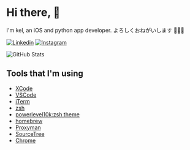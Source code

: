 # Hi there, 👋

I'm kel, an iOS and python app developer. よろしくおねがいします 🙇🏻‍♂️

[![Linkedin](https://img.shields.io/badge/linkedin-0077B5?logo=linkedin&logoColor=white&style=for-the-badge)](https://www.linkedin.com/in/ken119)
[![Instagram](https://img.shields.io/badge/Instagram-E4405F?logo=instagram&logoColor=white&style=for-the-badge)](https://instagram.com/michaelhenry119)

![GitHub Stats](https://github-readme-stats.vercel.app/api?username=michaelhenry&count_private=true&show_icons=true)

## Tools that I'm using
- [XCode](https://developer.apple.com/xcode/)
- [VSCode](https://code.visualstudio.com/)
- [iTerm](https://iterm2.com/)
- [zsh](https://ohmyz.sh/)
- [powerlevel10k:zsh theme](https://github.com/romkatv/powerlevel10k)
- [homebrew](https://brew.sh/)
- [Proxyman](https://proxyman.io/)
- [SourceTree](https://www.sourcetreeapp.com/)
- [Chrome](https://www.google.com.au/chrome/)
